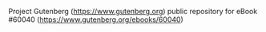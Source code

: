 Project Gutenberg (https://www.gutenberg.org) public repository for
eBook #60040 (https://www.gutenberg.org/ebooks/60040)
